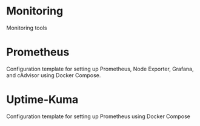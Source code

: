 # Monitoring
Monitoring tools

 # Prometheus
 Configuration template for setting up Prometheus, Node Exporter, Grafana, and cAdvisor using Docker Compose.
 
 # Uptime-Kuma
 Configuration template for setting up Prometheus using Docker Compose
